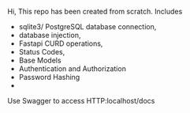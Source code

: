 Hi, 
This repo has been created from scratch. 
Includes 
- sqlite3/ PostgreSQL database connection,
- database injection,
- Fastapi CURD operations,
- Status Codes,
- Base Models
- Authentication and Authorization
- Password Hashing
- 

  Use Swagger to access
  HTTP:localhost/docs
  
